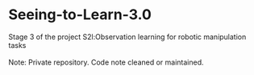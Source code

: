 # Seeing-to-Learn-3.0
Stage 3 of the project S2l:Observation learning for robotic manipulation tasks\
\
Note: Private repository. Code note cleaned or maintained.

